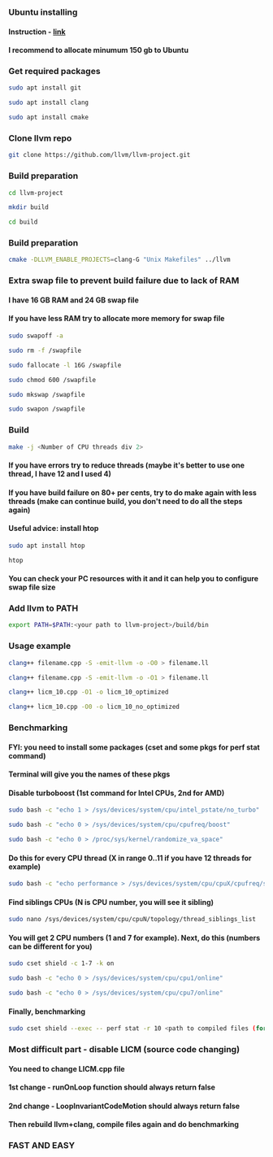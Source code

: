 ### Ubuntu installing
#### Instruction - [link](https://losst.ru/ustanovka-linux-ryadom-s-windows-10)
#### I recommend to allocate minumum 150 gb to Ubuntu

### **Get required packages**

```bash
sudo apt install git
```

```bash
sudo apt install clang
```

```bash
sudo apt install cmake
```


### **Clone llvm repo**

```bash
git clone https://github.com/llvm/llvm-project.git
```


### **Build preparation**

```bash
cd llvm-project
```

```bash
mkdir build
```

```bash
cd build
```


### **Build preparation**

```bash
cmake -DLLVM_ENABLE_PROJECTS=clang-G "Unix Makefiles" ../llvm
```

### **Extra swap file to prevent build failure due to lack of RAM**
#### I have 16 GB RAM and 24 GB swap file
#### If you have less RAM try to allocate more memory for swap file 

```bash
sudo swapoff -a
```

```bash
sudo rm -f /swapfile
```

```bash
sudo fallocate -l 16G /swapfile
```

```bash
sudo chmod 600 /swapfile
```

```bash
sudo mkswap /swapfile
```

```bash
sudo swapon /swapfile
```

### **Build**

```bash
make -j <Number of CPU threads div 2>
```
#### If you have errors try to reduce threads (maybe it's better to use one thread, I have 12 and I used 4)
#### If you have build failure on 80+ per cents, try to do make again with less threads (make can continue build, you don't need to do all the steps again)
#### Useful advice: install htop
``` bash
sudo apt install htop
```
```bash
htop
```
#### You can check your PC resources with it and it can help you to configure swap file size

### **Add llvm to PATH**

```bash
export PATH=$PATH:<your path to llvm-project>/build/bin
```

  
### **Usage example**
  
```bash
clang++ filename.cpp -S -emit-llvm -o -O0 > filename.ll
```

```bash
clang++ filename.cpp -S -emit-llvm -o -O1 > filename.ll
```

```bash
clang++ licm_10.cpp -O1 -o licm_10_optimized
```

```bash
clang++ licm_10.cpp -O0 -o licm_10_no_optimized
```

### Benchmarking
#### FYI: you need to install some packages (cset and some pkgs for perf stat command)
#### Terminal will give you the names of these pkgs
#### Disable turboboost (1st command for Intel CPUs, 2nd for AMD)

```bash
sudo bash -c "echo 1 > /sys/devices/system/cpu/intel_pstate/no_turbo"
````

```bash
sudo bash -c "echo 0 > /sys/devices/system/cpu/cpufreq/boost"
````

```bash
sudo bash -c "echo 0 > /proc/sys/kernel/randomize_va_space"
```
#### Do this for every CPU thread (X in range 0..11 if you have 12 threads for example)
```bash
sudo bash -c "echo performance > /sys/devices/system/cpu/cpuX/cpufreq/scaling_governor"
```

#### Find siblings CPUs (N is CPU number, you will see it sibling)
```bash
sudo nano /sys/devices/system/cpu/cpuN/topology/thread_siblings_list
```
#### You will get 2 CPU numbers (1 and 7 for example). Next, do this (numbers can be different for you)
```bash
sudo cset shield -c 1-7 -k on
```

```bash
sudo bash -c "echo 0 > /sys/devices/system/cpu/cpu1/online"
```

```bash
sudo bash -c "echo 0 > /sys/devices/system/cpu/cpu7/online"
```
#### Finally, benchmarking
```bash
sudo cset shield --exec -- perf stat -r 10 <path to compiled files (for example, ./build/licm_10_optimized)>
```

### Most difficult part - disable LICM (source code changing)
#### You need to change LICM.cpp file
#### 1st change - runOnLoop function should always return false
#### 2nd change - LoopInvariantCodeMotion should always return false
#### Then rebuild llvm+clang, compile files again and do benchmarking

### FAST AND EASY
